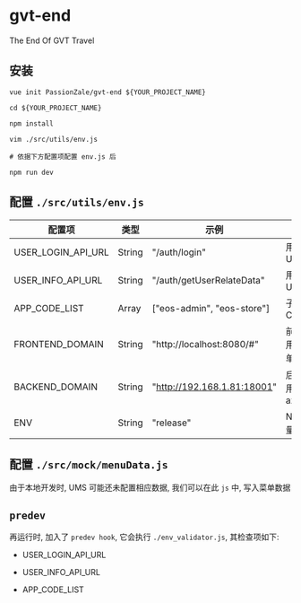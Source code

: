 gvt-end
=======

The End Of GVT Travel

安装
----

```shell
vue init PassionZale/gvt-end ${YOUR_PROJECT_NAME}

cd ${YOUR_PROJECT_NAME}

npm install

vim ./src/utils/env.js

# 依据下方配置项配置 env.js 后

npm run dev
```

配置 ```./src/utils/env.js```
----

配置项 | 类型 | 示例 | 说明
---  | --- | --- | ---
USER_LOGIN_API_URL | String | "/auth/login" | 用户登录 API URL
USER_INFO_API_URL | String | "/auth/getUserRelateData" | 用户信息 API URL
APP_CODE_LIST | Array | ["eos-admin", "eos-store"] | 子系统 APP CODE LIST
FRONTEND_DOMAIN | String | "http://localhost:8080/#" | 前端 domain, 用以 mock 菜单数据
BACKEND_DOMAIN | String | "http://192.168.1.81:18001" | 后端 domain, 用以赋值 axios.baseURL
ENV | String | "release" | Nodejs 环境变量

配置 ```./src/mock/menuData.js```
---

由于本地开发时, UMS 可能还未配置相应数据, 我们可以在此 ```js``` 中, 写入菜单数据

```predev```
----

再运行时, 加入了 ```predev hook```, 它会执行 ```./env_validator.js```, 其检查项如下:

- USER_LOGIN_API_URL

- USER_INFO_API_URL

- APP_CODE_LIST